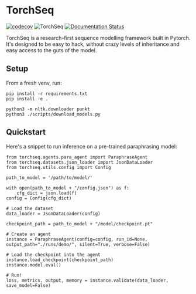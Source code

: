 # TorchSeq

[![codecov](https://codecov.io/gh/tomhosking/torchseq/branch/master/graph/badge.svg?token=GK9W2LMJDU)](https://codecov.io/gh/tomhosking/torchseq)  ![TorchSeq](https://github.com/tomhosking/torchseq/workflows/TorchSeq/badge.svg) [![Documentation Status](https://readthedocs.org/projects/torchseq/badge/?version=latest)](https://torchseq.readthedocs.io/en/latest/?badge=latest)


TorchSeq is a research-first sequence modelling framework built in Pytorch. It's designed to be easy to hack, without crazy levels of inheritance and easy access to the guts of the model.

## Setup

From a fresh venv, run:

```
pip install -r requirements.txt
pip install -e .

python3 -m nltk.downloader punkt
python3 ./scripts/download_models.py
```

## Quickstart

Here's a snippet to run inference on a pre-trained paraphrasing model:

```
from torchseq.agents.para_agent import ParaphraseAgent
from torchseq.datasets.json_loader import JsonDataLoader
from torchseq.utils.config import Config

path_to_model = '/path/to/model/'

with open(path_to_model + "/config.json") as f:
    cfg_dict = json.load(f)
config = Config(cfg_dict)

# Load the dataset
data_loader = JsonDataLoader(config)

checkpoint_path = path_to_model + "/model/checkpoint.pt"

# Create an agent
instance = ParaphraseAgent(config=config, run_id=None, output_path="./runs/demo/", silent=True, verbose=False)

# Load the checkpoint into the agent
instance.load_checkpoint(checkpoint_path)
instance.model.eval()

# Run!
loss, metrics, output, memory = instance.validate(data_loader, save_model=False)
```
